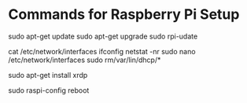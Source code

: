 # Commands for Raspberry Pi Setup


sudo apt-get update
sudo apt-get upgrade
sudo rpi-udate

cat /etc/network/interfaces
ifconfig
netstat -nr
sudo nano /etc/network/interfaces
sudo rm/var/lin/dhcp/*

sudo apt-get install xrdp

sudo raspi-config
reboot
